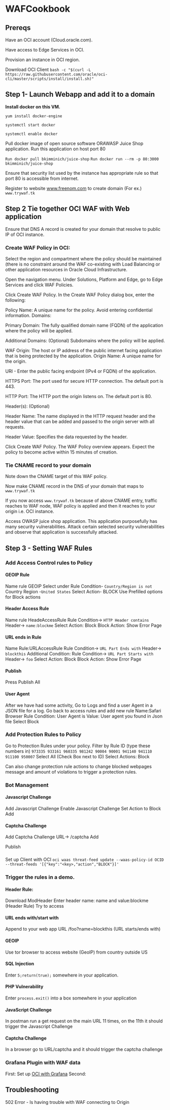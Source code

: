 # WAFCookbook

##  Prereqs
Have an OCI account (Cloud.oracle.com). 

Have access to Edge Services in OCI. 

Provision an instance in OCI region. 

Download OCI Client
`bash -c "$(curl -L https://raw.githubusercontent.com/oracle/oci-cli/master/scripts/install/install.sh)"` 

## Step 1- Launch Webapp and add it to a domain

**Install docker on this VM.**

`yum install docker-engine`

`systemctl start docker`

`systemctl enable docker`

Pull docker image of open source software ORAWASP Juice Shop application. Run this 
application on host port 80

`Run docker pull bkimminich/juice-shop`
`Run docker run --rm -p 80:3000 bkimminich/juice-shop`

Ensure that security list used by the instance has appropriate rule so that port 80 is 
accessible from internet. 

Register to website www.freenom.com to create domain (For ex.) `www.trywaf.tk`
  
## Step 2 Tie together OCI WAF with Web application

Ensure that DNS A record is created for your domain that resolve to public IP of OCI instance.


### Create WAF Policy in OCI:
Select the region and compartment where the policy should be maintained (there is no constraint around the WAF co-existing with Load Balancing or other application resources in Oracle Cloud Infrastructure.

Open the navigation menu. Under Solutions, Platform and Edge, go to Edge Services and click WAF Policies.

Click Create WAF Policy.
In the Create WAF Policy dialog box, enter the following:

Policy Name: A unique name for the policy. Avoid entering confidential information.
Domains:

Primary Domain: The fully qualified domain name (FQDN) of the application where the policy will be applied.

Additional Domains: (Optional) Subdomains where the policy will be applied.

WAF Origin: The host or IP address of the public internet facing application that is being protected by the application. Origin Name: A unique name for the origin.

URI - Enter the public facing endpoint (IPv4 or FQDN) of the application.

HTTPS Port: The port used for secure HTTP connection. The default port is 443.

HTTP Port: The HTTP port the origin listens on. The default port is 80.

Header(s): (Optional)

Header Name: The name displayed in the HTTP request header and the header value that can be added and passed to  the origin server with all requests.

Header Value: Specifies the data requested by the header.


Click Create WAF Policy. The WAF Policy overview appears. Expect the policy to become active within 15 minutes of creation.

### Tie CNAME record to your domain
Note down the CNAME target of this WAF policy. 

Now make CNAME record in the DNS of your domain that maps to `www.trywaf.tk`

If you now access `www.trywaf.tk` because of above CNAME entry, traffic reaches to 
WAF node, WAF policy is applied and then it reaches to your origin i.e. OCI instance.

Access OWASP juice shop application. This application purposefully has many security 
vulnerabilities. Attack certain selected security vulnerabilities and observe that 
application is successfully attacked.


  
## Step 3 - Setting WAF Rules



### Add Access Control rules to Policy

#### GEOIP Rule
Name rule GEOIP
Select under Rule Condition- `Country/Region is not` Country Region -`United States`
Select Action- BLOCK
Use Prefilled options for Block actions

#### Header Access Rule
Name rule HeadeAccessRule
Rule Condition-> `HTTP Header contains`
Header-> `name:blockme`
Select Action: Block
Block Action: Show Error Page

#### URL ends in Rule
Name Rule:URLAccessRule
Rule Condition-> `URL Part Ends with`
Header-> `blockthis`
Additional Condition:
Rule Condition-> `URL Part Starts with`
Header-> `foo`
Select Action: Block
Block Action: Show Error Page

#### Publish
Press Publish All


#### User Agent
After we have had some activity, Go to Logs and find a user Agent in a JSON file for a log.
Go back to access rules and add new rule
Name:Safari Browser
Rule Condition: User Agent is 
Value: User agent you found in Json file
Select Block


### Add Protection Rules to Policy
Go to Protection Rules under your policy.
Filter by Rule ID (type these numbers in)
`973335
933161
960335
981242
90004
90001
941140
941110
911100
950007`
Select All (Check Box next to ID)
Select Actions: Block

Can also change protection rule actions to change blocked webpages message and amount of violations to trigger a protection rules.

### Bot Management
 #### Javascript Challenge
  Add Javascript Challenge
  Enable Javascript Challenge
  Set Action to Block
  Add
  
  #### Captcha Challenge
  Add Captcha Challenge
  URL-> /captcha
  Add
  
  Publish

###
Set up Client with OCI
`oci waas threat-feed update --waas-policy-id OCID --threat-feeds '[{"key":"<key>,"action","BLOCK"}]'`

### Trigger the rules in a demo.

#### Header Rule:
Download ModHeader
Enter header name: name and value:blockme (Header Rule)
Try to access
#### URL ends with/start with
Append to your web app URL
/foo?name=blockthis (URL starts/ends with)

#### GEOIP
Use tor browser to access website (GeoIP) from country outside US

#### SQL Injection
Enter `5;return(true);` somewhere in your application.

#### PHP Vulnerability
Enter `process.exit()` into a box somewhere in your application

#### JavaScript Challenge
In postman run a get request on the main URL 11 times, on the 11th it should trigger the Javascript Challenge

#### Captcha Challenge
In a browser go to URL/captcha and it should trigger the captcha challenge

### Grafana Plugin with WAF data
First: Set up [OCI with Grafana](https://blogs.oracle.com/cloudnative/data-source-grafana) 
Second: 
##  Troubleshooting
  
502 Error -  Is having trouble with WAF connecting to Origin
